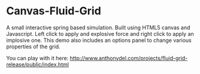 Canvas-Fluid-Grid
=================

A small interactive spring based simulation. Built using HTML5 canvas and Javascript. Left click to apply and explosive force and right click to apply an implosive one. This demo also includes an options panel to change various properties of the grid.

You can play with it here: http://www.anthonydel.com/projects/fluid-grid-release/public/index.html
